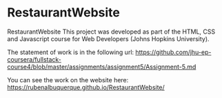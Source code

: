 # RestaurantWebsite


RestaurantWebsite This project was developed as part of the HTML, CSS and Javascript course for Web Developers (Johns Hopkins University). 

The statement of work is in the following url: 
https://github.com/jhu-ep-coursera/fullstack-course4/blob/master/assignments/assignment5/Assignment-5.md 

You can see the work on the website here: https://rubenalbuquerque.github.io/RestaurantWebsite/
